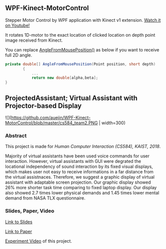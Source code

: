 ## WPF-Kinect-MotorControl

Stepper Motor Control by WPF application with Kinect v1 extension. [Watch it on Youtube!](https://www.youtube.com/watch?v=52IMvLKpYQI)

It rotates 1D-motor to the exact location of clicked location on depth point image received from Kinect.

You can replace [AngleFromMousePosition()](https://github.com/auejin/WPF-Kinect-MotorControl/blob/master/MotorControl-WPF/MainWindow.xaml.cs#L198) as below if you want to receive full 2D angle.

```C#
private double[] AngleFromMousePosition(Point position, short depth)
        {
            ...
            return new double[alpha,beta];
}
```


## ProjectedAssistant; Virtual Assistant with Projector-based Display 

![](https://github.com/auejin/WPF-Kinect-MotorControl/blob/master/cs584_team2.PNG | width=300)

### Abstract

This project is made for *Human Computer Interaction (CS584), KAIST, 2018*.

Majority of virtual assistants have been used voice commands for user interaction. However, virtual assistants with GUI were degrated the locational independency of sound interaction by its fixed visual displays, which makes user not easy to receive informations in a far distance from the virtual assistnaces. Therefore, we suggest a graphic display of virtual assistant with adaptable screen projection. Our graphic display showed 26% more shorter task time comparing to fixed laptop display. Our display also showed 2.7 times lower physical demands and 1.45 times lower mental demand from NASA TLX questionnaire.


### Slides, Paper, Video

[Link to Slides](https://docs.google.com/presentation/d/e/2PACX-1vTQjwZHR5yNopmhU3DrwJx8Mj1WJjMoVJQWYtGE6p0W4QhRWvgP8JC8IC5NJSxShIBv_UFA0Np1TkFa/pub?start=false&loop=false&delayms=60000)

[Link to Paper](https://github.com/auejin/WPF-Kinect-MotorControl/blob/master/cs584_team2.pdf)

[Experiment Video](https://www.youtube.com/watch?v=U3Ipgunlluw) of this project.
